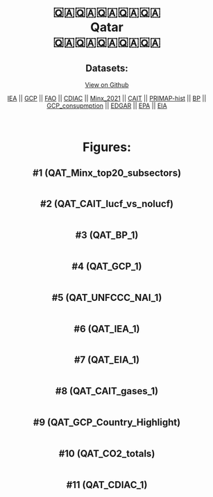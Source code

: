 
<center>
<h1 align="center">
🇶🇦🇶🇦🇶🇦🇶🇦🇶🇦
<br>
Qatar
<br>
🇶🇦🇶🇦🇶🇦🇶🇦🇶🇦
</h1>
<h2>Datasets:</h2>
<p><a href="https://github.com/dquintani/GreenhouseData/tree/master/country_data/QAT_Qatar/data">View on Github</a>
<br></p><p><a href="data/QAT_IEA.csv">IEA</a> || <a href="data/QAT_GCP.csv">GCP</a> || <a href="data/QAT_FAO.csv">FAO</a> || <a href="data/QAT_CDIAC.csv">CDIAC</a> || <a href="data/QAT_Minx_2021.csv">Minx_2021</a> || <a href="data/QAT_CAIT.csv">CAIT</a> || <a href="data/QAT_PRIMAP-hist.csv">PRIMAP-hist</a> || <a href="data/QAT_BP.csv">BP</a> || <a href="data/QAT_GCP_consupmption.csv">GCP_consupmption</a> || <a href="data/QAT_EDGAR.csv">EDGAR</a> || <a href="data/QAT_EPA.csv">EPA</a> || <a href="data/QAT_EIA.csv">EIA</a></p><p><br></p>
<h1>Figures:</h1><h2>#1 (QAT_Minx_top20_subsectors)</h2>
<p><img alt="" src="figures/QAT_Minx_top20_subsectors.png" /></p><h2>#2 (QAT_CAIT_lucf_vs_nolucf)</h2>
<p><img alt="" src="figures/QAT_CAIT_lucf_vs_nolucf.png" /></p><h2>#3 (QAT_BP_1)</h2>
<p><img alt="" src="figures/QAT_BP_1.png" /></p><h2>#4 (QAT_GCP_1)</h2>
<p><img alt="" src="figures/QAT_GCP_1.png" /></p><h2>#5 (QAT_UNFCCC_NAI_1)</h2>
<p><img alt="" src="figures/QAT_UNFCCC_NAI_1.png" /></p><h2>#6 (QAT_IEA_1)</h2>
<p><img alt="" src="figures/QAT_IEA_1.png" /></p><h2>#7 (QAT_EIA_1)</h2>
<p><img alt="" src="figures/QAT_EIA_1.png" /></p><h2>#8 (QAT_CAIT_gases_1)</h2>
<p><img alt="" src="figures/QAT_CAIT_gases_1.png" /></p><h2>#9 (QAT_GCP_Country_Highlight)</h2>
<p><img alt="" src="figures/QAT_GCP_Country_Highlight.png" /></p><h2>#10 (QAT_CO2_totals)</h2>
<p><img alt="" src="figures/QAT_CO2_totals.png" /></p><h2>#11 (QAT_CDIAC_1)</h2>
<p><img alt="" src="figures/QAT_CDIAC_1.png" /></p>